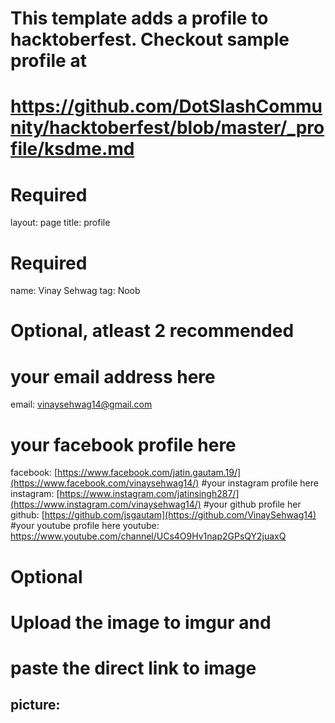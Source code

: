 # This template adds a profile to hacktoberfest. Checkout sample profile at
# https://github.com/DotSlashCommunity/hacktoberfest/blob/master/_profile/ksdme.md

# Required
layout: page
title: profile

# Required
name: Vinay Sehwag
tag: Noob

# Optional, atleast 2 recommended

# your email address here
email: vinaysehwag14@gmail.com
# your facebook profile here
facebook: [https://www.facebook.com/jatin.gautam.19/](https://www.facebook.com/vinaysehwag14/)
#your instagram profile here
instagram: [https://www.instagram.com/jatinsingh287/](https://www.instagram.com/vinaysehwag14/)
#your github profile her
github:  [https://github.com/jsgautam](https://github.com/VinaySehwag14)
#your youtube profile here
youtube: https://www.youtube.com/channel/UCs4O9Hv1nap2GPsQY2juaxQ


# Optional
# Upload the image to imgur and
# paste the direct link to image
picture: 
---
